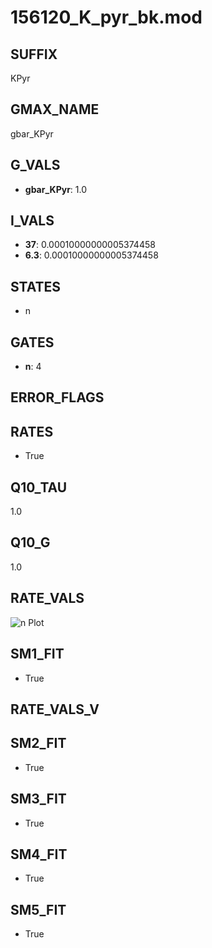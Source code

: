 # 156120_K_pyr_bk.mod

## SUFFIX

KPyr

## GMAX_NAME

gbar_KPyr

## G_VALS

- **gbar_KPyr**: 1.0

## I_VALS

- **37**: 0.00010000000005374458
- **6.3**: 0.00010000000005374458

## STATES

- n

## GATES

- **n**: 4

## ERROR_FLAGS


## RATES

- True

## Q10_TAU

1.0

## Q10_G

1.0

## RATE_VALS

![n Plot](/Users/pbozelos/Dropbox/icg-Chai-Panos/supermodels/output_markdown_files/K/156120_K_pyr_bk.mod/images/n.png)

## SM1_FIT

- True

## RATE_VALS_V

## SM2_FIT

- True

## SM3_FIT

- True

## SM4_FIT

- True

## SM5_FIT

- True

